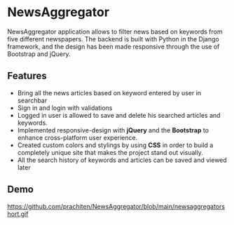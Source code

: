 # NewsAggregator
NewsAggregator application allows to filter news based on keywords from five different newspapers. The backend is built with Python in the Django framework, and the design has been made responsive through the use of Bootstrap and jQuery.
## Features
* Bring all the news articles based on keyword entered by user in searchbar
* Sign in and login with validations
* Logged in user is allowed to save and delete his searched articles and keywords.
* Implemented responsive-design with **jQuery** and the **Bootstrap** to enhance cross-platform user experience.
* Created custom colors and stylings by using **CSS** in order to build a completely unique site that makes the project stand out visually.
* All the search history of keywords and articles can be saved and viewed later

## Demo
https://github.com/prachiten/NewsAggregator/blob/main/newsaggregatorshort.gif
